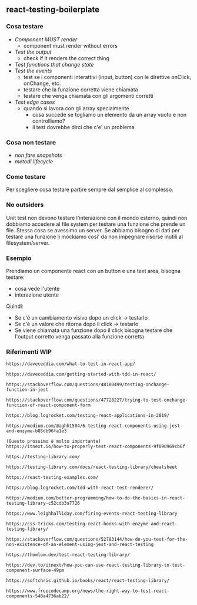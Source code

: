## react-testing-boilerplate
### Cosa testare
- _Component MUST render_
  - component must render without errors
- _Test the output_
  - check if it renders the correct thing
- _Test functions that change state_
- _Test the events_
  - test se i componenti interattivi (input, button) con le direttive onClick, onChange, etc.
  - testare che la funzione corretta viene chiamata
  - testare che venga chiamata con gli argomenti corretti
- _Test edge cases_
  - quando si lavora con gli array specialmente
    - cosa succede se togliamo un elemento da un array vuoto e non controlliamo?
    - il test dovrebbe dirci che c'e' un problema

### Cosa non testare
- _non fare snapshots_
- _metodi lifecycle_

### Come testare

Per scegliere cosa testare partire sempre dal semplice al complesso.

### No outsiders

Unit test non devono testare l'interazione con il mondo esterno, quindi non dobbiamo accedere al file system per testare una funzione che prende un file. Stessa cosa se avessimo un server. Se abbiamo bisogno di dati per testare una funzione li mockiamo cosi' da non impegnare risorse inutili al filesystem/server.

### Esempio

Prendiamo un componente react con un button e una text area, bisogna testare:

- cosa vede l'utente
- interazione utente

Quindi:

- Se c'è un cambiamento visivo dopo un click -> testarlo
- Se c'è un valore che ritorna dopo il click -> testarlo
- Se viene chiamata una funzione dopo il click bisogna testare che l'output corretto venga passato alla funzione corretta

### Riferimenti WIP

```
https://daveceddia.com/what-to-test-in-react-app/

https://daveceddia.com/getting-started-with-tdd-in-react/

https://stackoverflow.com/questions/48180499/testing-onchange-function-in-jest

https://stackoverflow.com/questions/47728227/trying-to-test-onchange-function-of-react-component-form

https://blog.logrocket.com/testing-react-applications-in-2019/

https://medium.com/@aghh1504/6-testing-react-components-using-jest-and-enzyme-b85db96fa1e3

(Questo prossimo è molto importante)
https://itnext.io/how-to-properly-test-react-components-9f090969cb6f

https://testing-library.com/

https://testing-library.com/docs/react-testing-library/cheatsheet

https://react-testing-examples.com/

https://blog.logrocket.com/tdd-with-react-test-renderer/

https://medium.com/better-programming/how-to-do-the-basics-in-react-testing-library-c52cdb3a7726

https://www.leighhalliday.com/firing-events-react-testing-library

https://css-tricks.com/testing-react-hooks-with-enzyme-and-react-testing-library/

https://stackoverflow.com/questions/52783144/how-do-you-test-for-the-non-existence-of-an-element-using-jest-and-react-testing

https://thomlom.dev/test-react-testing-library/

https://dev.to/itnext/how-you-can-use-react-testing-library-to-test-component-surface-49pm

https://softchris.github.io/books/react/react-testing-library/

https://www.freecodecamp.org/news/the-right-way-to-test-react-components-548a4736ab22/

```

